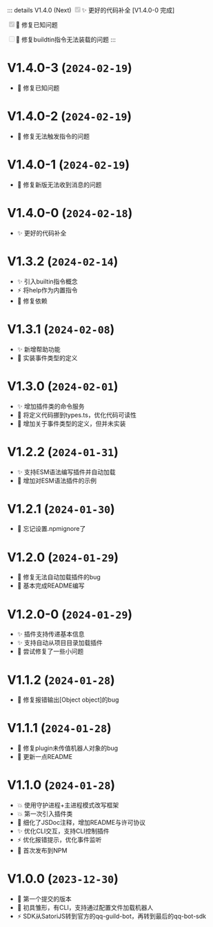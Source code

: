 ::: details V1.4.0 (Next)
<input type='checkbox' disabled checked>✨ 更好的代码补全 [V1.4.0-0 完成]</input>

<input type='checkbox' disabled checked>🐛 修复已知问题</input>

<input type='checkbox' disabled>🐛 修复buildtin指令无法装载的问题</input>
:::

# V1.4.0-3 (`2024-02-19`)
- 🐛 修复已知问题

# V1.4.0-2 (`2024-02-19`)
- 🐛 修复无法触发指令的问题

# V1.4.0-1 (`2024-02-19`)
- 🐛 修复新版无法收到消息的问题

# V1.4.0-0 (`2024-02-18`)
- ✨ 更好的代码补全

# V1.3.2 (`2024-02-14`)
- ✨ 引入builtin指令概念
- ⚡️ 将help作为内置指令
- 🔧 修复依赖

# V1.3.1 (`2024-02-08`)
- ✨ 新增帮助功能
- 📝 实装事件类型的定义

# V1.3.0 (`2024-02-01`)
- ✨ 增加插件类的命令服务
- 💄 将定义代码挪到types.ts，优化代码可读性
- 📝 增加关于事件类型的定义，但并未实装

# V1.2.2 (`2024-01-31`)
- ✨ 支持ESM语法编写插件并自动加载
- 📝 增加对ESM语法插件的示例

# V1.2.1 (`2024-01-30`)
- 🙈 忘记设置.npmignore了

# V1.2.0 (`2024-01-29`)
- 🐛 修复无法自动加载插件的bug
- 📝 基本完成README编写

# V1.2.0-0 (`2024-01-29`)
- ✨ 插件支持传递基本信息
- ✨ 支持自动从项目目录加载插件
- 🐛 尝试修复了一些小问题

# V1.1.2 (`2024-01-28`)
- 🐛 修复报错输出[Object object]的bug

# V1.1.1 (`2024-01-28`)
- 🐛 修复plugin未传值机器人对象的bug
- 📝 更新一点README

# V1.1.0 (`2024-01-28`)
- 💥 使用守护进程+主进程模式改写框架
- 💥 第一次引入插件类
- 📝 细化了JSDoc注释，增加README与许可协议
- ✨ 优化CLI交互，支持CLI控制插件
- ⚡️ 优化报错提示，优化事件监听
- 🎉 首次发布到NPM

# V1.0.0 (`2023-12-30`)
- 🎉 第一个提交的版本
- 🎉 初具雏形，有CLI，支持通过配置文件加载机器人
- ⚡️ SDK从SatoriJS转到官方的qq-guild-bot，再转到最后的qq-bot-sdk